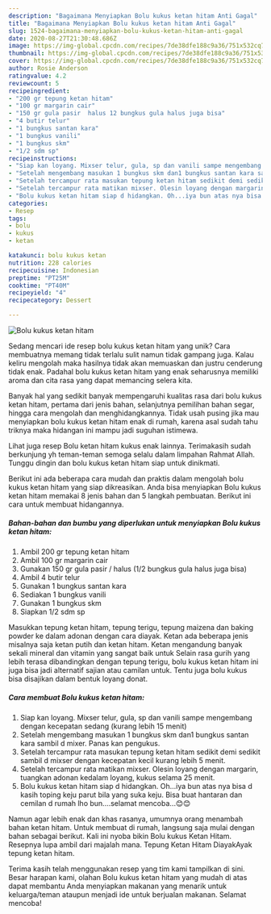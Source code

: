 ```yaml
---
description: "Bagaimana Menyiapkan Bolu kukus ketan hitam Anti Gagal"
title: "Bagaimana Menyiapkan Bolu kukus ketan hitam Anti Gagal"
slug: 1524-bagaimana-menyiapkan-bolu-kukus-ketan-hitam-anti-gagal
date: 2020-08-27T21:30:48.686Z
image: https://img-global.cpcdn.com/recipes/7de38dfe188c9a36/751x532cq70/bolu-kukus-ketan-hitam-foto-resep-utama.jpg
thumbnail: https://img-global.cpcdn.com/recipes/7de38dfe188c9a36/751x532cq70/bolu-kukus-ketan-hitam-foto-resep-utama.jpg
cover: https://img-global.cpcdn.com/recipes/7de38dfe188c9a36/751x532cq70/bolu-kukus-ketan-hitam-foto-resep-utama.jpg
author: Rosie Anderson
ratingvalue: 4.2
reviewcount: 5
recipeingredient:
- "200 gr tepung ketan hitam"
- "100 gr margarin cair"
- "150 gr gula pasir  halus 12 bungkus gula halus juga bisa"
- "4 butir telur"
- "1 bungkus santan kara"
- "1 bungkus vanili"
- "1 bungkus skm"
- "1/2 sdm sp"
recipeinstructions:
- "Siap kan loyang. Mixser telur, gula, sp dan vanili sampe mengembang dengan kecepatan sedang (kurang lebih 15 menit)"
- "Setelah mengembang masukan 1 bungkus skm dan1 bungkus santan kara sambil d mixer. Panas kan pengukus."
- "Setelah tercampur rata masukan tepung ketan hitam sedikit demi sedikit sambil d mixser dengan kecepatan kecil kurang lebih 5 menit."
- "Setelah tercampur rata matikan mixser. Olesin loyang dengan margarin, tuangkan adonan kedalam loyang, kukus selama 25 menit."
- "Bolu kukus ketan hitam siap d hidangkan. Oh...iya bun atas nya bisa d kasih toping keju parut bila yang suka keju. Bisa buat hantaran dan cemilan d rumah lho bun....selamat mencoba...😊😊"
categories:
- Resep
tags:
- bolu
- kukus
- ketan

katakunci: bolu kukus ketan 
nutrition: 228 calories
recipecuisine: Indonesian
preptime: "PT25M"
cooktime: "PT40M"
recipeyield: "4"
recipecategory: Dessert

---
```



![Bolu kukus ketan hitam](https://img-global.cpcdn.com/recipes/7de38dfe188c9a36/751x532cq70/bolu-kukus-ketan-hitam-foto-resep-utama.jpg)

Sedang mencari ide resep bolu kukus ketan hitam yang unik? Cara membuatnya memang tidak terlalu sulit namun tidak gampang juga. Kalau keliru mengolah maka hasilnya tidak akan memuaskan dan justru cenderung tidak enak. Padahal bolu kukus ketan hitam yang enak seharusnya memiliki aroma dan cita rasa yang dapat memancing selera kita.

Banyak hal yang sedikit banyak mempengaruhi kualitas rasa dari bolu kukus ketan hitam, pertama dari jenis bahan, selanjutnya pemilihan bahan segar, hingga cara mengolah dan menghidangkannya. Tidak usah pusing jika mau menyiapkan bolu kukus ketan hitam enak di rumah, karena asal sudah tahu triknya maka hidangan ini mampu jadi suguhan istimewa.

Lihat juga resep Bolu ketan hitam kukus enak lainnya. Terimakasih sudah berkunjung yh teman-teman semoga selalu dalam limpahan Rahmat Allah. Tunggu dingin dan bolu kukus ketan hitam siap untuk dinikmati.


Berikut ini ada beberapa cara mudah dan praktis dalam mengolah bolu kukus ketan hitam yang siap dikreasikan. Anda bisa menyiapkan Bolu kukus ketan hitam memakai 8 jenis bahan dan 5 langkah pembuatan. Berikut ini cara untuk membuat hidangannya.

<!--inarticleads1-->

##### Bahan-bahan dan bumbu yang diperlukan untuk menyiapkan Bolu kukus ketan hitam:

1. Ambil 200 gr tepung ketan hitam
1. Ambil 100 gr margarin cair
1. Gunakan 150 gr gula pasir / halus (1/2 bungkus gula halus juga bisa)
1. Ambil 4 butir telur
1. Gunakan 1 bungkus santan kara
1. Sediakan 1 bungkus vanili
1. Gunakan 1 bungkus skm
1. Siapkan 1/2 sdm sp


Masukkan tepung ketan hitam, tepung terigu, tepung maizena dan baking powder ke dalam adonan dengan cara diayak. Ketan ada beberapa jenis misalnya saja ketan putih dan ketan hitam. Ketan mengandung banyak sekali mineral dan vitamin yang sangat baik untuk Selain rasa gurih yang lebih terasa dibandingkan dengan tepung terigu, bolu kukus ketan hitam ini juga bisa jadi alternatif sajian atau camilan untuk. Tentu juga bolu kukus bisa disajikan dalam bentuk loyang donat. 

<!--inarticleads2-->

##### Cara membuat Bolu kukus ketan hitam:

1. Siap kan loyang. Mixser telur, gula, sp dan vanili sampe mengembang dengan kecepatan sedang (kurang lebih 15 menit)
1. Setelah mengembang masukan 1 bungkus skm dan1 bungkus santan kara sambil d mixer. Panas kan pengukus.
1. Setelah tercampur rata masukan tepung ketan hitam sedikit demi sedikit sambil d mixser dengan kecepatan kecil kurang lebih 5 menit.
1. Setelah tercampur rata matikan mixser. Olesin loyang dengan margarin, tuangkan adonan kedalam loyang, kukus selama 25 menit.
1. Bolu kukus ketan hitam siap d hidangkan. Oh...iya bun atas nya bisa d kasih toping keju parut bila yang suka keju. Bisa buat hantaran dan cemilan d rumah lho bun....selamat mencoba...😊😊


Namun agar lebih enak dan khas rasanya, umumnya orang menambah bahan ketan hitam. Untuk membuat di rumah, langsung saja mulai dengan bahan sebagai berikut. Kali ini nyoba bikin Bolu kukus Ketan Hitam. Resepnya lupa ambil dari majalah mana. Tepung Ketan Hitam DiayakAyak tepung ketan hitam. 

Terima kasih telah menggunakan resep yang tim kami tampilkan di sini. Besar harapan kami, olahan Bolu kukus ketan hitam yang mudah di atas dapat membantu Anda menyiapkan makanan yang menarik untuk keluarga/teman ataupun menjadi ide untuk berjualan makanan. Selamat mencoba!
